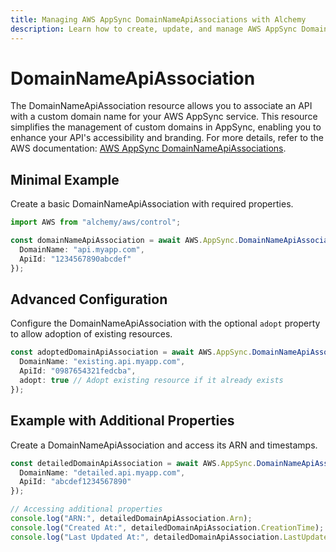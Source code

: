 ```yaml
---
title: Managing AWS AppSync DomainNameApiAssociations with Alchemy
description: Learn how to create, update, and manage AWS AppSync DomainNameApiAssociations using Alchemy Cloud Control.
---
```


# DomainNameApiAssociation

The DomainNameApiAssociation resource allows you to associate an API with a custom domain name for your AWS AppSync service. This resource simplifies the management of custom domains in AppSync, enabling you to enhance your API's accessibility and branding. For more details, refer to the AWS documentation: [AWS AppSync DomainNameApiAssociations](https://docs.aws.amazon.com/appsync/latest/userguide/).

## Minimal Example

Create a basic DomainNameApiAssociation with required properties.

```ts
import AWS from "alchemy/aws/control";

const domainNameApiAssociation = await AWS.AppSync.DomainNameApiAssociation("MyDomainApiAssociation", {
  DomainName: "api.myapp.com",
  ApiId: "1234567890abcdef"
});
```

## Advanced Configuration

Configure the DomainNameApiAssociation with the optional `adopt` property to allow adoption of existing resources.

```ts
const adoptedDomainApiAssociation = await AWS.AppSync.DomainNameApiAssociation("AdoptedDomainApiAssociation", {
  DomainName: "existing.api.myapp.com",
  ApiId: "0987654321fedcba",
  adopt: true // Adopt existing resource if it already exists
});
```

## Example with Additional Properties

Create a DomainNameApiAssociation and access its ARN and timestamps.

```ts
const detailedDomainApiAssociation = await AWS.AppSync.DomainNameApiAssociation("DetailedDomainApiAssociation", {
  DomainName: "detailed.api.myapp.com",
  ApiId: "abcdef1234567890"
});

// Accessing additional properties
console.log("ARN:", detailedDomainApiAssociation.Arn);
console.log("Created At:", detailedDomainApiAssociation.CreationTime);
console.log("Last Updated At:", detailedDomainApiAssociation.LastUpdateTime);
```